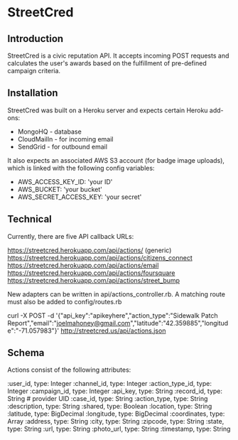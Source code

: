 StreetCred
====

Introduction
------------

StreetCred is a civic reputation API.  It accepts incoming POST requests and calculates the user's awards based on the fulfillment of pre-defined campaign criteria.

Installation
-------------

StreetCred was built on a Heroku server and expects certain Heroku add-ons:

- MongoHQ - database
- CloudMailIn - for incoming email
- SendGrid - for outbound email

It also expects an associated AWS S3 account (for badge image uploads), which is linked with the following config variables:

- AWS_ACCESS_KEY_ID: 'your ID'
- AWS_BUCKET: 'your bucket'
- AWS_SECRET_ACCESS_KEY: 'your secret'

Technical
-------------

Currently, there are five API callback URLs:

https://streetcred.herokuapp.com/api/actions/ (generic)
https://streetcred.herokuapp.com/api/actions/citizens_connect
https://streetcred.herokuapp.com/api/actions/email
https://streetcred.herokuapp.com/api/actions/foursquare
https://streetcred.herokuapp.com/api/actions/street_bump

New adapters can be written in api/actions_controller.rb.  A matching route must also be added to config/routes.rb


curl -X POST -d '{"api_key":"apikeyhere","action_type":"Sidewalk Patch Report","email":"joelmahoney@gmail.com","latitude":"42.359885","longitude":"-71.057983"}' http://streetcred.us/api/actions.json

Schema
-------------

Actions consist of the following attributes:
  
:user_id, type: Integer
:channel_id, type: Integer
:action_type_id, type: Integer
:campaign_id, type: Integer
:api_key, type: String
:record_id, type: String # provider UID
:case_id, type: String
:action_type, type: String
:description, type: String
:shared, type: Boolean
:location, type: String
:latitude, type: BigDecimal
:longitude, type: BigDecimal
:coordinates, type: Array
:address, type: String
:city, type: String
:zipcode, type: String
:state, type: String
:url, type: String
:photo_url, type: String
:timestamp, type: String